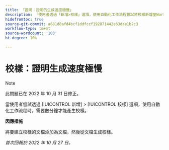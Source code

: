 ```yaml
---
title: 「證明：證明的生成速度極慢」
description: 「使用者透過「新增>校樣」選項，使用自動化工作流程嘗試將校樣新增至Workfront工作項目時，需要幾分鐘的時間才能產生校樣。」
hidefromtoc: true
source-git-commit: a681d8afd4bcf1ddfccf192871442e63dae1b2c3
workflow-type: tm+mt
source-wordcount: '103'
ht-degree: 10%

---
```



# 校樣：證明生成速度極慢

>[!NOTE]
>
>此問題已在 2022 年 10 月 31 日修正。

<!--This article is on the WF and WFP TOCs-->

當使用者嘗試透過 [!UICONTROL 新增] > [!UICONTROL 校樣] 選項，使用自動化工作流程時，需要數分鐘才能產生校樣。

**因應措施**

將要建立校樣的文檔添加為文檔，然後從文檔生成校樣。

_首次回報於 2022 年 10 月 27 日。_

